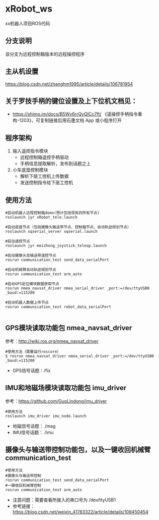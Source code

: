 # xRobot_ws
xx机器人项目ROS代码

## 分支说明
该分支为远程控制箱版本的远程操控程序

## 主从机设置
https://blog.csdn.net/zhanghm1995/article/details/106781954

## 关于罗技手柄的键位设置及上下位机文档见：
- https://shimo.im/docs/B5Wv6rrQyQICc7ft/ 《遥操控手柄指令重构-1203》，可复制链接后用石墨文档 App 或小程序打开

## 程序架构
1. 输入遥控指令模块
    - 远程控制箱遥控手柄驱动
    - 手柄信息提取解析，发布到话题之上
2. 小车底盘控制模块
    - 解析下层工控机上传数据
    - 发送控制指令给下层工控机


## 使用方法

```
#启动机器人远程控制箱demo(预计包括现有的所有节点)
roslaunch jyr xRobot_tele.launch

#启动底盘节点（包括摄像头输送带节点、控制箱节点、自动轨迹规划节点）
roslaunch xqserial_server xqserial.launch

#启动遥控节点
roslaunch jyr meizhong_joystick_teleop.launch

#启动摄像头及输送带遥控节点
rosrun communication_test send_data_serialPort

#启动机械臂自动轨迹规划节点
rosrun communication_test arm_auto

#启动GPS定位模块数据获取节点
rosrun nmea_navsat_driver nmea_serial_driver _port:=/dev/ttyUSB0 _baud:=115200

#启动机器人数据上传节点
rosrun communication_test robot_data_serialPort


```

## GPS模块读取功能包 nmea_navsat_driver
参考：http://wiki.ros.org/nmea_navsat_driver

```
#使用方法（需要运行roscore）
$ rosrun nmea_navsat_driver nmea_serial_driver _port:=/dev/ttyUSB0 _baud:=115200
```

- GPS信号话题：/fix


## IMU和地磁场模块读取功能包 imu_driver
参考：https://github.com/GuoLindong/imu_driver
```
#使用方法
roslaunch imu_driver imu_node.launch
```
- 地磁信号话题： /mag
- IMU信号话题： /imu

## 摄像头与输送带控制功能包，以及一键收回机械臂 communication_test
```
#使用方法
#摄像头与输送带控制
rosrun communication_test send_data_serialPort
#一键收回机械臂控制
rosrun communication_test arm_auto
```
- 注意问题：需要查看所接入的串口号为 /dev/ttyUSB1
- 参考链接：https://blog.csdn.net/weixin_41783322/article/details/108450454

